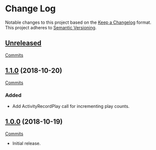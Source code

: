 # Change Log

Notable changes to this project based on the [Keep a Changelog](https://keepachangelog.com) format.
This project adheres to [Semantic Versioning](https://semver.org).


## [Unreleased](https://github.com/thebigmunch/google-music-proto/tree/master)

[Commits](https://github.com/thebigmunch/google-music-proto/compare/1.1.0...master)



## [1.1.0](https://github.com/thebigmunch/google-music-proto/releases/tag/1.1.0) (2018-10-20)

[Commits](https://github.com/thebigmunch/google-music-proto/compare/1.0.0...1.1.0)

### Added

* Add ActivityRecordPlay call for incrementing play counts.


## [1.0.0](https://github.com/thebigmunch/google-music-proto/releases/tag/1.0.0) (2018-10-19)

[Commits](https://github.com/thebigmunch/google-music-proto/commit/eeb3c159d131b1d8f28ee92ac9acd464ff67818d)

* Initial release.
